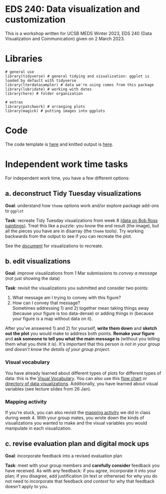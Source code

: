# EDS 240: Data visualization and customization

This is a workshop written for UCSB MEDS Winter 2023, EDS 240 (Data Visualization and Communication) given on 2 March 2023.  

# Libraries

```
# general use
library(tidyverse) # general tidying and visualization: ggplot is loaded by default with tidyverse
library(lterdatasampler) # data we're using comes from this package
library(lubridate) # working with dates
library(here) # folder organization

# extras
library(patchwork) # arranging plots
library(magick) # putting images into ggplots
```

# Code

The code template is [here](https://github.com/an-bui/EDS-240_data-vis-and-customization/blob/main/code/ggplot-code_2023-03-02.qmd) and knitted output is [here](https://an-bui.github.io/EDS-240_data-vis-and-customization/code/ggplot-code_2023-03-02.html).

# Independent work time tasks

For independent work time, you have a few different options:

## a. deconstruct Tidy Tuesday visualizations

**Goal**: understand how `theme` options work and/or explore package add-ons to `ggplot`  

**Task**: recreate Tidy Tuesday visualizations from week 8 [(data on Bob Ross paintings)](https://github.com/rfordatascience/tidytuesday/blob/master/data/2023/2023-02-21/readme.md). Treat this like a puzzle: you know the end result (the image), but all the pieces you have are in disarray (the `theme` tools). Try working backwards from the output to see if you can recreate the plot.  

See the [document](https://an-bui.github.io/EDS-240_data-vis-and-customization/code/ggplot-code_2023-03-02.html) for visualizations to recreate.

## b. edit visualizations

**Goal**: improve visualizations from 1 Mar submissions to _convey a message_ (not just showing the data)  

**Task**: revisit the visualizations you submitted and consider two points:  
1) What message am I trying to convey with this figure?  
2) How can I convey that message?  
Sometimes addressing 1) and 2) together mean taking things away (because your figure is too data-dense) or adding things in (because your figure is a map without data on it).  

After you've answered 1) and 2) for yourself, **write them down** and **sketch out the plot** you would make to address both points. **Remake your figure** and **ask someone to tell you what the main message is** (without you telling them what you _think_ it is). It's important that this person _is not in your group and doesn't know the details of your group project._

### Visual vocabulary

You have already learned about different types of plots for different types of data: this is the [Visual Vocabulary](https://public.tableau.com/views/VisualVocabulary/VisualVocabulary?:showVizHome=no). You can also use this [flow chart](https://www.data-to-viz.com/) or [directory of data visualizations](https://clauswilke.com/dataviz/directory-of-visualizations.html). Additionally, you have learned about visual variables (see lecture slides from 26 Jan).

### Mapping activity

If you're stuck, you can also revisit the [mapping activity](https://docs.google.com/spreadsheets/d/1-RWVs4RqfHJHjvrhBUTuI05iqgVE6RmF_9zAP_Yi-7k/edit) we did in class during week 4. With your group mates, you wrote down the kinds of visualizations you wanted to make and the visual variables you would manipulate in each visualization.

## c. revise evaluation plan and digital mock ups

**Goal**: incorporate feedback into a revised evaluation plan  

**Task**: meet with your group members and **carefully consider** feedback you have received. As with any feedback: if you agree, incorporate it into your plan; if you disagree, add justification (in text or otherwise) for why you do not need to incorporate that feedback _and context_ for why that feedback doesn't apply to you.








